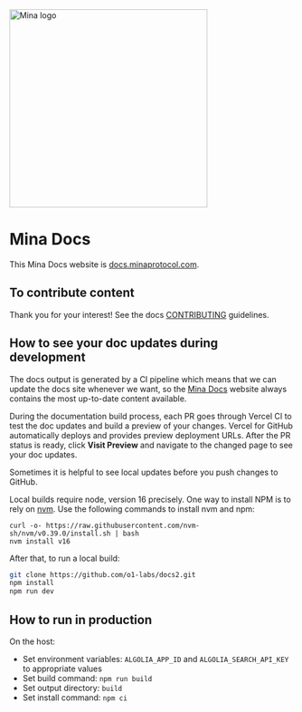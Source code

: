 <img src="https://github.com/MinaProtocol/docs/blob/main/public/static/img/svg/mina-wordmark-redviolet.svg" width="350" alt="Mina logo">

# Mina Docs

This Mina Docs website is [docs.minaprotocol.com](https://docs.minaprotocol.com/).

## To contribute content

Thank you for your interest! See the docs [CONTRIBUTING](CONTRIBUTING.md) guidelines.

## How to see your doc updates during development

The docs output is generated by a CI pipeline which means that we can update the docs site whenever we want, so the [Mina Docs](https://docs.minaprotocol.com/) website always contains the most up-to-date content available. 

During the documentation build process, each PR goes through Vercel CI to test the doc updates and build a preview of your changes. Vercel for GitHub automatically deploys and provides preview deployment URLs. After the PR status is ready, click **Visit Preview** and navigate to the changed page to see your doc updates.

Sometimes it is helpful to see local updates before you push changes to GitHub.
<!-- In case of version change, update .github/workflows/{test-tutorials.yml, snarkjs-api-reference.md} accordingly -->
Local builds require node, version 16 precisely.
One way to install NPM is to rely on [nvm](https://github.com/nvm-sh/nvm). Use the following commands to install nvm and npm:
```
curl -o- https://raw.githubusercontent.com/nvm-sh/nvm/v0.39.0/install.sh | bash
nvm install v16
```

After that, to run a local build:

```sh
git clone https://github.com/o1-labs/docs2.git
npm install
npm run dev
```

## How to run in production

On the host:

- Set environment variables: `ALGOLIA_APP_ID` and `ALGOLIA_SEARCH_API_KEY` to appropriate values
- Set build command: `npm run build`
- Set output directory: `build`
- Set install command: `npm ci`
